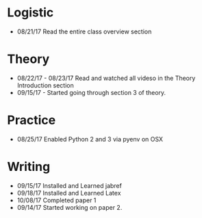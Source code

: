 # Logistic

* 08/21/17 Read the entire class overview section 

# Theory

* 08/22/17 - 08/23/17 Read and watched all videso in the Theory Introduction section
* 09/15/17 - Started going through section 3 of theory.

# Practice

* 08/25/17 Enabled Python 2 and 3 via pyenv on OSX

# Writing

* 09/15/17 Installed and Learned jabref
* 09/18/17 Installed and Learned Latex
* 10/08/17 Completed paper 1
* 09/14/17 Started working on paper 2.
